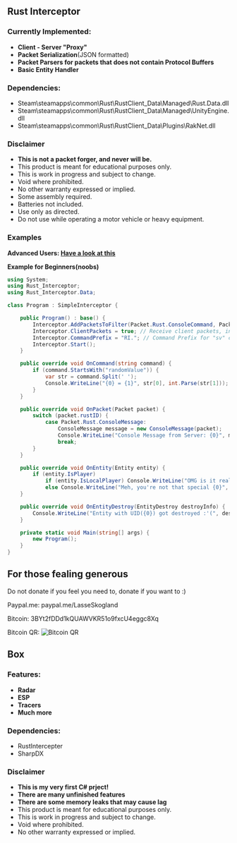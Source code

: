 ## Rust Interceptor
### Currently Implemented:
- **Client - Server "Proxy"**
- **Packet Serialization**(JSON formatted)
- **Packet Parsers for packets that does not contain Protocol Buffers**
- **Basic Entity Handler**
 
### Dependencies:
- Steam\steamapps\common\Rust\RustClient_Data\Managed\Rust.Data.dll
- Steam\steamapps\common\Rust\RustClient_Data\Managed\UnityEngine.dll
- Steam\steamapps\common\Rust\RustClient_Data\Plugins\RakNet.dll

### Disclaimer
- **This is not a packet forger, and never will be.**
- This product is meant for educational purposes only.
- This is work in progress and subject to change.
- Void where prohibited.
- No other warranty expressed or implied.
- Some assembly required.
- Batteries not included.
- Use only as directed.
- Do not use while operating a motor vehicle or heavy equipment.

### Examples
**Advanced Users: [Have a look at this](https://github.com/SharpUmbrella/RustInterceptor/blob/master/RustInterceptor/SimpleInterceptor.cs)**

**Example for Beginners(noobs)**
``` csharp
using System;
using Rust_Interceptor;
using Rust_Interceptor.Data;

class Program : SimpleInterceptor {

	public Program() : base() {
		Interceptor.AddPacketsToFilter(Packet.Rust.ConsoleCommand, Packet.Rust.ConsoleMessage); // Filter packets, you will only receive the packets defined in this function, remove this line to receive all packets
		Interceptor.ClientPackets = true; // Receive client packets, in this example you would receive both Server and Client Packets
		Interceptor.CommandPrefix = "RI."; // Command Prefix for "sv" command, in this example you could send a command to this program with "sv RI.randomValue 24" and receive OnCommand("randomValue 24")
		Interceptor.Start();
	}

	public override void OnCommand(string command) {
		if (command.StartsWith("randomValue")) {
			var str = command.Split(' ');
			Console.WriteLine("{0} = {1}", str[0], int.Parse(str[1]));
		}
	}

	public override void OnPacket(Packet packet) {
		switch (packet.rustID) {
			case Packet.Rust.ConsoleMessage:
				ConsoleMessage message = new ConsoleMessage(packet);
				Console.WriteLine("Console Message from Server: {0}", message.Message);
				break;
		}
	}

	public override void OnEntity(Entity entity) {
		if (entity.IsPlayer)
			if (entity.IsLocalPlayer) Console.WriteLine("OMG is it really you {0} :O", entity.Data.basePlayer.name);
			else Console.WriteLine("Meh, you're not that special {0}", entity.Data.basePlayer.name);
	}

	public override void OnEntityDestroy(EntityDestroy destroyInfo) {
		Console.WriteLine("Entity with UID({0}) got destroyed :'(", destroyInfo.UID);
	}

	private static void Main(string[] args) {
		new Program();
	}
}

```
## For those fealing generous
Do not donate if you feel you need to, donate if you want to :)

Paypal.me: paypal.me/LasseSkogland

Bitcoin: 3BYt2fDDd1kQUAWVKR51o9fxcU4eggc8Xq

Bitcoin QR:
![Bitcoin QR](http://i.imgur.com/Q7S8buL.png)

## Box
### Features:
- **Radar**
- **ESP**
- **Tracers**
- **Much more**

### Dependencies:
- RustIntercepter
- SharpDX

### Disclaimer
- **This is my very first C# prject!**
- **There are many unfinished features**
- **There are some memory leaks that may cause lag**
- This product is meant for educational purposes only.
- This is work in progress and subject to change.
- Void where prohibited.
- No other warranty expressed or implied.
